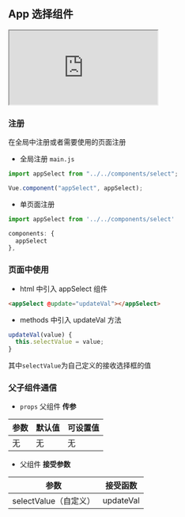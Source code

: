 ## App 选择组件 <!-- {docsify-ignore} -->

<div class="app-select">
  <iframe src="http://localhost:8080/#/app-select"></iframe>
</div>

### 注册

在全局中注册或者需要使用的页面注册

- 全局注册 `main.js`

```javascript
import appSelect from "../../components/select";

Vue.component("appSelect", appSelect);
```

- 单页面注册

```javascript
import appSelect from '../../components/select'

components: {
  appSelect
},
```

### 页面中使用

- html 中引入 appSelect 组件

```html
<appSelect @update="updateVal"></appSelect>
```

- methods 中引入 updateVal 方法

```javascript
updateVal(value) {
  this.selectValue = value;
}

```

其中`selectValue`为自己定义的接收选择框的值

### 父子组件通信

- `props` 父组件 **传参**

| 参数 | 默认值 | 可设置值 |
| ---- | ------ | -------- |
| 无   | 无     | 无       |

- 父组件 **接受参数**

| 参数                  | 接受函数  |
| --------------------- | --------- |
| selectValue（自定义） | updateVal |
